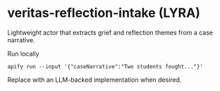 # veritas-reflection-intake (LYRA)

Lightweight actor that extracts grief and reflection themes from a case narrative.

Run locally
```
apify run --input '{"caseNarrative":"Two students fought..."}'
```

Replace with an LLM-backed implementation when desired.

